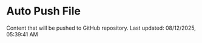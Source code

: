 # Auto Push File

Content that will be pushed to GitHub repository.
Last updated: 08/12/2025, 05:39:41 AM